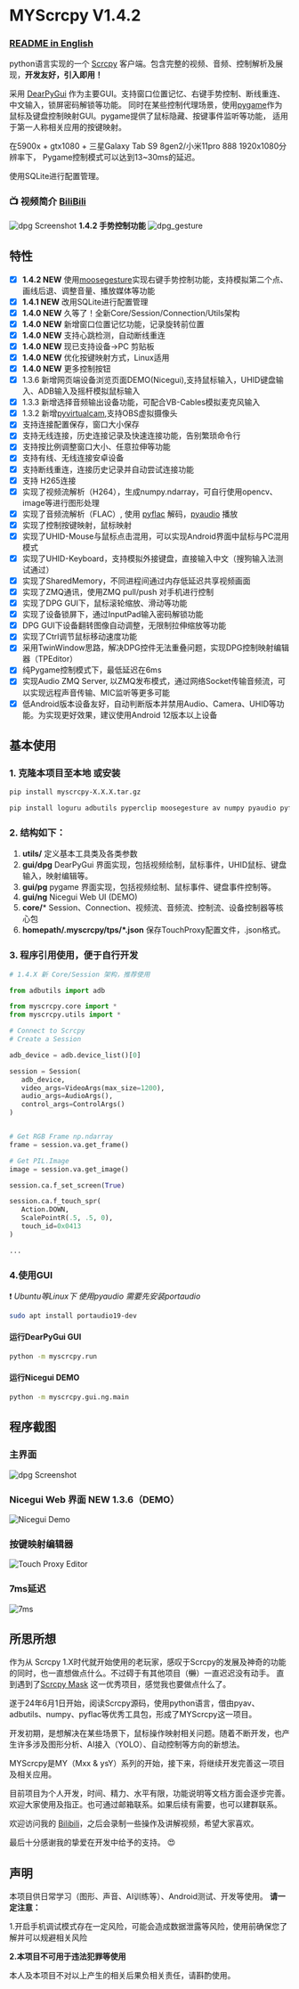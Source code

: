 # MYScrcpy V1.4.2

### [README in English](README_EN.md)

python语言实现的一个 [Scrcpy](https://github.com/Genymobile/scrcpy/) 客户端。包含完整的视频、音频、控制解析及展现，**开发友好，引入即用！**

采用 [DearPyGui](https://github.com/hoffstadt/DearPyGui) 作为主要GUI。支持窗口位置记忆、右键手势控制、断线重连、中文输入，锁屏密码解锁等功能。
同时在某些控制代理场景，使用[pygame](https://www.pygame.org/)作为鼠标及键盘控制映射GUI。pygame提供了鼠标隐藏、按键事件监听等功能，
适用于第一人称相关应用的按键映射。

在5900x + gtx1080 + 三星Galaxy Tab S9 8gen2/小米11pro 888 1920x1080分辨率下， Pygame控制模式可以达到13~30ms的延迟。

使用SQLite进行配置管理。

### :tv: 视频简介 [BiliBili](https://www.bilibili.com/video/BV1DxWKeXEyA/)

![dpg Screenshot](myscrcpy/files/images/mys_1_3_4.jpg)
**1.4.2 手势控制功能**
![dpg_gesture](myscrcpy/files/images/myscrcpy_1_4_2_g.jpg)

## 特性

- [x] **1.4.2 NEW** 使用[moosegesture](https://github.com/asweigart/moosegesture)实现右键手势控制功能，支持模拟第二个点、画线后退、调整音量、播放媒体等功能
- [x] **1.4.1 NEW** 改用SQLite进行配置管理
- [x] **1.4.0 NEW** 久等了！全新Core/Session/Connection/Utils架构
- [x] **1.4.0 NEW** 新增窗口位置记忆功能，记录旋转前位置
- [x] **1.4.0 NEW** 支持心跳检测，自动断线重连
- [x] **1.4.0 NEW** 现已支持设备->PC 剪贴板
- [x] **1.4.0 NEW** 优化按键映射方式，Linux适用
- [x] **1.4.0 NEW** 更多控制按钮
- [x] 1.3.6 新增网页端设备浏览页面DEMO(Nicegui),支持鼠标输入，UHID键盘输入、ADB输入及摇杆模拟鼠标输入
- [x] 1.3.3 新增选择音频输出设备功能，可配合VB-Cables模拟麦克风输入
- [x] 1.3.2 新增[pyvirtualcam](https://github.com/letmaik/pyvirtualcam?tab=readme-ov-file),支持OBS虚拟摄像头
- [x] 支持连接配置保存，窗口大小保存
- [x] 支持无线连接，历史连接记录及快速连接功能，告别繁琐命令行
- [x] 支持按比例调整窗口大小、任意拉伸等功能
- [x] 支持有线、无线连接安卓设备
- [x] 支持断线重连，连接历史记录并自动尝试连接功能
- [x] 支持 H265连接
- [x] 实现了视频流解析（H264），生成numpy.ndarray，可自行使用opencv、image等进行图形处理
- [x] 实现了音频流解析（FLAC）, 使用 [pyflac](https://github.com/sonos/pyFLAC) 解码，[pyaudio](https://people.csail.mit.edu/hubert/pyaudio/) 播放
- [x] 实现了控制按键映射，鼠标映射
- [x] 实现了UHID-Mouse与鼠标点击混用，可以实现Android界面中鼠标与PC混用模式
- [x] 实现了UHID-Keyboard，支持模拟外接键盘，直接输入中文（搜狗输入法测试通过）
- [x] 实现了SharedMemory，不同进程间通过内存低延迟共享视频画面
- [x] 实现了ZMQ通讯，使用ZMQ pull/push 对手机进行控制
- [x] 实现了DPG GUI下，鼠标滚轮缩放、滑动等功能
- [x] 实现了设备锁屏下，通过InputPad输入密码解锁功能
- [x] DPG GUI下设备翻转图像自动调整，无限制拉伸缩放等功能
- [x] 实现了Ctrl调节鼠标移动速度功能
- [x] 采用TwinWindow思路，解决DPG控件无法重叠问题，实现DPG控制映射编辑器（TPEditor）
- [x] 纯Pygame控制模式下，最低延迟在6ms
- [x] 实现Audio ZMQ Server, 以ZMQ发布模式，通过网络Socket传输音频流，可以实现远程声音传输、MIC监听等更多可能
- [x] 低Android版本设备友好，自动判断版本并禁用Audio、Camera、UHID等功能。为实现更好效果，建议使用Android 12版本以上设备

## 基本使用

### 1.  克隆本项目至本地 或安装
```bash
pip install myscrcpy-X.X.X.tar.gz

pip install loguru adbutils pyperclip moosegesture av numpy pyaudio pyflac dearpygui pygame pyvirtualcam nicegui
```

### 2. 结构如下：
   1. **utils/**
   定义基本工具类及各类参数
   2. **gui/dpg**
   DearPyGui 界面实现，包括视频绘制，鼠标事件，UHID鼠标、键盘输入，映射编辑等。
   3. **gui/pg**
   pygame 界面实现，包括视频绘制、鼠标事件、键盘事件控制等。
   4. **gui/ng**
   Nicegui Web UI (DEMO)
   5. **core/***
   Session、Connection、视频流、音频流、控制流、设备控制器等核心包
   6. **homepath/.myscrcpy/tps/*.json**
   保存TouchProxy配置文件，.json格式。

### 3. 程序引用使用，便于自行开发

```python
# 1.4.X 新 Core/Session 架构，推荐使用

from adbutils import adb

from myscrcpy.core import *
from myscrcpy.utils import *

# Connect to Scrcpy
# Create a Session

adb_device = adb.device_list()[0]

session = Session(
   adb_device,
   video_args=VideoArgs(max_size=1200),
   audio_args=AudioArgs(),
   control_args=ControlArgs()
)


# Get RGB Frame np.ndarray
frame = session.va.get_frame()

# Get PIL.Image
image = session.va.get_image()

session.ca.f_set_screen(True)

session.ca.f_touch_spr(
   Action.DOWN,
   ScalePointR(.5, .5, 0),
   touch_id=0x0413
)

...
```

### 4.使用GUI

:exclamation: _Ubuntu等Linux下 使用pyaudio 需要先安装portaudio_
```bash
sudo apt install portaudio19-dev
```

#### 运行DearPyGui GUI
```bash
python -m myscrcpy.run
```

#### 运行Nicegui DEMO
```bash
python -m myscrcpy.gui.ng.main
```


## 程序截图

### 主界面
![dpg Screenshot](myscrcpy/files/images/myscrcpy_1_3_0_main.jpg)

### Nicegui Web 界面 **NEW 1.3.6**（DEMO）
![Nicegui Demo](myscrcpy/files/images/Nicegui_DEMO.jpg)

### 按键映射编辑器
![Touch Proxy Editor](myscrcpy/files/images/edit_touch_proxy.jpg)

### 7ms延迟
![7ms](myscrcpy/files/images/7ms.jpg)

## 所思所想
作为从 Scrcpy 1.X时代就开始使用的老玩家，感叹于Scrcpy的发展及神奇的功能的同时，也一直想做点什么。不过碍于有其他项目（~~懒~~）一直迟迟没有动手。 
直到遇到了[Scrcpy Mask](https://github.com/AkiChase/scrcpy-mask) 这一优秀项目，感觉我也要做点什么了。

遂于24年6月1日开始，阅读Scrcpy源码，使用python语言，借由pyav、adbutils、numpy、pyflac等优秀工具包，形成了MYScrcpy这一项目。

开发初期，是想解决在某些场景下，鼠标操作映射相关问题。随着不断开发，也产生许多涉及图形分析、AI接入（YOLO）、自动控制等方向的新想法。

MYScrcpy是MY（Mxx & ysY）系列的开始，接下来，将继续开发完善这一项目及相关应用。

目前项目为个人开发，时间、精力、水平有限，功能说明等文档方面会逐步完善。欢迎大家使用及指正。也可通过邮箱联系。如果后续有需要，也可以建群联系。

欢迎访问我的 [Bilibili](https://space.bilibili.com/400525682)，之后会录制一些操作及讲解视频，希望大家喜欢。

最后十分感谢我的挚爱在开发中给予的支持。 :heart_eyes:

## 声明
本项目供日常学习（图形、声音、AI训练等）、Android测试、开发等使用。
**请一定注意：**

1.开启手机调试模式存在一定风险，可能会造成数据泄露等风险，使用前确保您了解并可以规避相关风险

**2.本项目不可用于违法犯罪等使用**

本人及本项目不对以上产生的相关后果负相关责任，请斟酌使用。